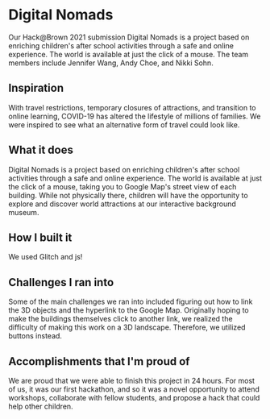 # Digital Nomads
Our Hack@Brown 2021 submission Digital Nomads is a project based on enriching children's after school activities through a safe and online experience. The world is available at just the click of a mouse. The team members include Jennifer Wang, Andy Choe, and Nikki Sohn.

## Inspiration
With travel restrictions, temporary closures of attractions, and transition to online learning, COVID-19 has altered the lifestyle of millions of families. We were inspired to see what an alternative form of travel could look like. 

## What it does
Digital Nomads is a project based on enriching children's after school activities through a safe and online experience. The world is available at just the click of a mouse, taking you to Google Map's street view of each building. While not physically there, children will have the opportunity to explore and discover world attractions at our interactive background museum.

## How I built it
We used Glitch and js!

## Challenges I ran into
Some of the main challenges we ran into included figuring out how to link the 3D objects and the hyperlink to the Google Map. Originally hoping to make the buildings themselves click to another link, we realized the difficulty of making this work on a 3D landscape. Therefore, we utilized buttons instead. 

## Accomplishments that I'm proud of
We are proud that we were able to finish this project in 24 hours. For most of us, it was our first hackathon, and so it was a novel opportunity to attend workshops, collaborate with fellow students, and propose a hack that could help other children.
